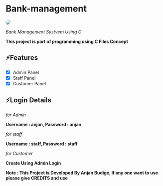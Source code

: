 # Bank-management

<img src="https://anjan-budige.github.io/profile/img/bank-management.png" style="border-radius:20px">

*Bank Management Systvem Using C*

**This project is part of programming using C Files Concept**



## ⚡️Features
- [x] Admin Panel
- [x] Staff Panel
- [x] Customer Panel

## ⚡️Login Details
*for Admin*

**Username : anjan, Password : anjan**

*for staff*

**Username : staff, Password : staff**

*for Customer*

**Create Using Admin Login**

**Note : This Project is Developed By Anjan Budige, If any one want to use please give CREDITS and use**

